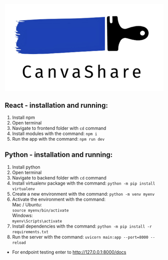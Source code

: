 ![alt text](logo.png)

## React - installation and running:
1. Install npm
2. Open terminal
3. Navigate to frontend folder with `cd` command
4. Install modules with the command: `npm i`
5. Run the app with the command: `npm run dev`

## Python - installation and running:
1. Install python
2. Open terminal
3. Navigate to backend folder with `cd` command
4.  Install virtualenv package with the command: `python -m pip install virtualenv`
5. Create a new environment with the command: `python -m venv myenv`
6. Activate the environment with the command:  
Mac / Ubuntu:  
    `source myenv/bin/activate`  
Windows:  
    `myenv\Scripts\activate`
7. Install dependencies with the command: `python -m pip install -r requirements.txt`
8. Run the server with the command: `uvicorn main:app --port=8000 --reload`
* For endpoint testing enter to http://127.0.0.1:8000/docs